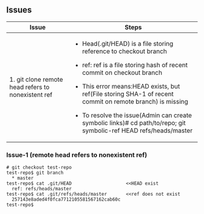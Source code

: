 ## Issues

|Issue|Steps|
|---|---|
|1. git clone remote head refers to nonexistent ref|<ul><li>Head(.git/HEAD) is a file storing reference to checkout branch</li></ul> <ul><li>ref: ref is a file storing hash of recent commit on checkout branch</li></ul> <ul><li>This error means:HEAD exists, but ref(File storing SHA-1 of recent commit on remote branch) is missing</li></ul> <ul><li>To resolve the issue(Admin can create symbolic links)# cd path/to/repo; git symbolic-ref HEAD refs/heads/master</li></ul>|

### Issue-1 (remote head refers to nonexistent ref)
```
# git checkout test-repo
test-repo$ git branch
  * master
test-repo$ cat .git/HEAD                    <<HEAD exist
  ref: refs/heads/master
test-repo$ cat .git/refs/heads/master       <<ref does not exist
  257143e8aded4f0fca7712105581567162cab60c
test-repo$
```

